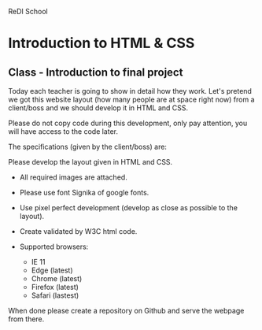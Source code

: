 ReDI School

# Introduction to HTML & CSS

## Class - Introduction to final project

Today each teacher is going to show in detail how they work.
Let's pretend we got this website layout (how many people are at space right now) from a client/boss and we should develop it in HTML and CSS.

Please do not copy code during this development, only pay attention, you will have access to the code later.

The specifications (given by the client/boss) are:

Please develop the layout given in HTML and CSS.

- All required images are attached.
- Please use font Signika of google fonts.
- Use pixel perfect development (develop as close as possible to the layout).
- Create validated by W3C html code.

- Supported browsers:
  - IE 11
  - Edge (latest)
  - Chrome (latest)
  - Firefox (latest)
  - Safari (lastest)

 When done please create a repository on Github and serve the webpage from there.
